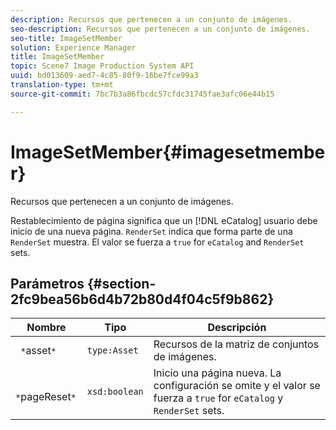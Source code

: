 ```yaml
---
description: Recursos que pertenecen a un conjunto de imágenes.
seo-description: Recursos que pertenecen a un conjunto de imágenes.
seo-title: ImageSetMember
solution: Experience Manager
title: ImageSetMember
topic: Scene7 Image Production System API
uuid: bd013609-aed7-4c85-80f9-16be7fce99a3
translation-type: tm+mt
source-git-commit: 7bc7b3a86fbcdc57cfdc31745fae3afc06e44b15

---
```



# ImageSetMember{#imagesetmember}

Recursos que pertenecen a un conjunto de imágenes.

Restablecimiento de página significa que un [!DNL eCatalog] usuario debe inicio de una nueva página. `RenderSet` indica que forma parte de una `RenderSet` muestra. El valor se fuerza a `true` for `eCatalog` and `RenderSet` sets.

## Parámetros {#section-2fc9bea56b6d4b72b80d4f04c5f9b862}

| Nombre | Tipo | Descripción |
|---|---|---|
| ` *`asset`*` | `type:Asset` | Recursos de la matriz de conjuntos de imágenes. |
| ` *`pageReset`*` | `xsd:boolean` | Inicio una página nueva. La configuración se omite y el valor se fuerza a `true` for `eCatalog` y `RenderSet` sets. |

